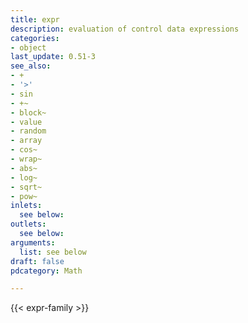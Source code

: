 ```yaml
---
title: expr
description: evaluation of control data expressions
categories:
- object
last_update: 0.51-3
see_also:
- +
- '>'
- sin
- +~
- block~
- value
- random
- array
- cos~
- wrap~
- abs~
- log~
- sqrt~
- pow~
inlets:
  see below:
outlets:
  see below:
arguments:
  list: see below
draft: false
pdcategory: Math

---
```



{{< expr-family >}}